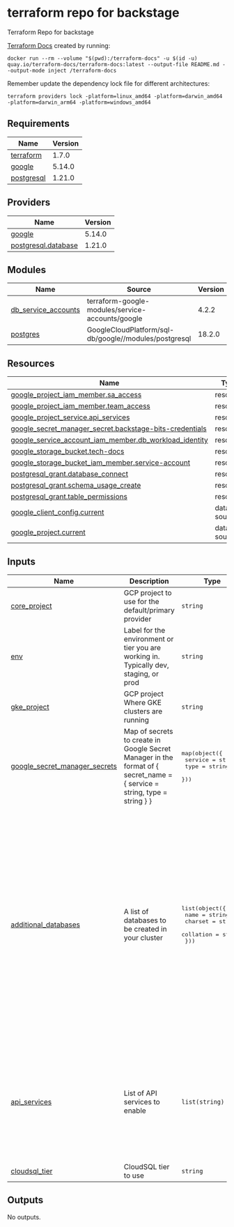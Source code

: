 <!-- BEGIN_TF_DOCS -->
# terraform repo for backstage
Terraform Repo for backstage

[Terraform Docs](https://terraform-docs.io/) created by running:

```Shell
docker run --rm --volume "$(pwd):/terraform-docs" -u $(id -u) quay.io/terraform-docs/terraform-docs:latest --output-file README.md --output-mode inject /terraform-docs
```

Remember update the dependency lock file for different architectures:

```Shell
terraform providers lock -platform=linux_amd64 -platform=darwin_amd64 -platform=darwin_arm64 -platform=windows_amd64
```

## Requirements

| Name | Version |
|------|---------|
| <a name="requirement_terraform"></a> [terraform](#requirement\_terraform) | 1.7.0 |
| <a name="requirement_google"></a> [google](#requirement\_google) | 5.14.0 |
| <a name="requirement_postgresql"></a> [postgresql](#requirement\_postgresql) | 1.21.0 |

## Providers

| Name | Version |
|------|---------|
| <a name="provider_google"></a> [google](#provider\_google) | 5.14.0 |
| <a name="provider_postgresql.database"></a> [postgresql.database](#provider\_postgresql.database) | 1.21.0 |

## Modules

| Name | Source | Version |
|------|--------|---------|
| <a name="module_db_service_accounts"></a> [db\_service\_accounts](#module\_db\_service\_accounts) | terraform-google-modules/service-accounts/google | 4.2.2 |
| <a name="module_postgres"></a> [postgres](#module\_postgres) | GoogleCloudPlatform/sql-db/google//modules/postgresql | 18.2.0 |

## Resources

| Name | Type |
|------|------|
| [google_project_iam_member.sa_access](https://registry.terraform.io/providers/hashicorp/google/5.14.0/docs/resources/project_iam_member) | resource |
| [google_project_iam_member.team_access](https://registry.terraform.io/providers/hashicorp/google/5.14.0/docs/resources/project_iam_member) | resource |
| [google_project_service.api_services](https://registry.terraform.io/providers/hashicorp/google/5.14.0/docs/resources/project_service) | resource |
| [google_secret_manager_secret.backstage-bits-credentials](https://registry.terraform.io/providers/hashicorp/google/5.14.0/docs/resources/secret_manager_secret) | resource |
| [google_service_account_iam_member.db_workload_identity](https://registry.terraform.io/providers/hashicorp/google/5.14.0/docs/resources/service_account_iam_member) | resource |
| [google_storage_bucket.tech-docs](https://registry.terraform.io/providers/hashicorp/google/5.14.0/docs/resources/storage_bucket) | resource |
| [google_storage_bucket_iam_member.service-account](https://registry.terraform.io/providers/hashicorp/google/5.14.0/docs/resources/storage_bucket_iam_member) | resource |
| [postgresql_grant.database_connect](https://registry.terraform.io/providers/cyrilgdn/postgresql/1.21.0/docs/resources/grant) | resource |
| [postgresql_grant.schema_usage_create](https://registry.terraform.io/providers/cyrilgdn/postgresql/1.21.0/docs/resources/grant) | resource |
| [postgresql_grant.table_permissions](https://registry.terraform.io/providers/cyrilgdn/postgresql/1.21.0/docs/resources/grant) | resource |
| [google_client_config.current](https://registry.terraform.io/providers/hashicorp/google/5.14.0/docs/data-sources/client_config) | data source |
| [google_project.current](https://registry.terraform.io/providers/hashicorp/google/5.14.0/docs/data-sources/project) | data source |

## Inputs

| Name | Description | Type | Default | Required |
|------|-------------|------|---------|:--------:|
| <a name="input_core_project"></a> [core\_project](#input\_core\_project) | GCP project to use for the default/primary provider | `string` | n/a | yes |
| <a name="input_env"></a> [env](#input\_env) | Label for the environment or tier you are working in. Typically dev, staging, or prod | `string` | n/a | yes |
| <a name="input_gke_project"></a> [gke\_project](#input\_gke\_project) | GCP project Where GKE clusters are running | `string` | n/a | yes |
| <a name="input_google_secret_manager_secrets"></a> [google\_secret\_manager\_secrets](#input\_google\_secret\_manager\_secrets) | Map of secrets to create in Google Secret Manager in the format of { secret\_name = {  service = string, type = string } } | <pre>map(object({<br>    service = string<br>    type    = string<br>  }))</pre> | n/a | yes |
| <a name="input_additional_databases"></a> [additional\_databases](#input\_additional\_databases) | A list of databases to be created in your cluster | <pre>list(object({<br>    name      = string<br>    charset   = string<br>    collation = string<br>  }))</pre> | <pre>[<br>  {<br>    "charset": "",<br>    "collation": "",<br>    "name": "backstage_plugin_app"<br>  },<br>  {<br>    "charset": "",<br>    "collation": "",<br>    "name": "backstage_plugin_auth"<br>  },<br>  {<br>    "charset": "",<br>    "collation": "",<br>    "name": "backstage_plugin_catalog"<br>  },<br>  {<br>    "charset": "",<br>    "collation": "",<br>    "name": "backstage_plugin_scaffolder"<br>  },<br>  {<br>    "charset": "",<br>    "collation": "",<br>    "name": "backstage_plugin_search"<br>  }<br>]</pre> | no |
| <a name="input_api_services"></a> [api\_services](#input\_api\_services) | List of API services to enable | `list(string)` | <pre>[<br>  "compute.googleapis.com",<br>  "monitoring.googleapis.com",<br>  "cloudidentity.googleapis.com",<br>  "iam.googleapis.com",<br>  "iap.googleapis.com",<br>  "iamcredentials.googleapis.com",<br>  "sts.googleapis.com",<br>  "secretmanager.googleapis.com",<br>  "sqladmin.googleapis.com"<br>]</pre> | no |
| <a name="input_cloudsql_tier"></a> [cloudsql\_tier](#input\_cloudsql\_tier) | CloudSQL tier to use | `string` | `"db-g1-small"` | no |

## Outputs

No outputs.
<!-- END_TF_DOCS -->
